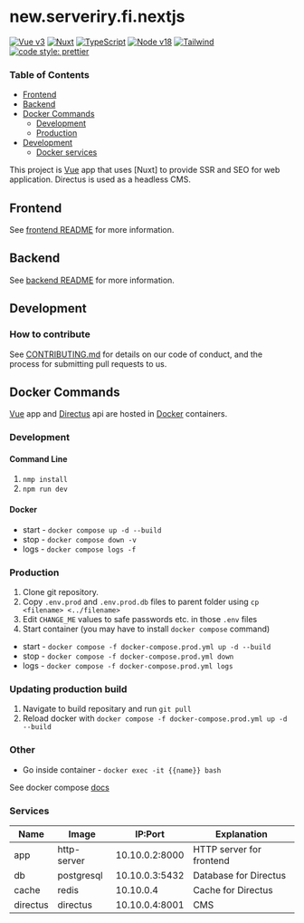 # new.serveriry.fi.nextjs

[![Vue v3](https://img.shields.io/badge/Vue-v3.3-blue)](https://vuejs.org/)
[![Nuxt](https://img.shields.io/badge/Nuxt-v3.4-blue)](https://nuxt.com/)
[![TypeScript](https://img.shields.io/badge/TypeScript-v4.9-blue)](https://www.typescriptlang.org/)
[![Node v18](https://img.shields.io/badge/NodeJS-v18-blue)](https://nodejs.org/en/)
[![Tailwind](https://img.shields.io/badge/TailwindCSS-v3-blue)](https://tailwindcss.com/)
[![code style: prettier](https://img.shields.io/badge/code_style-prettier-ff69b4.svg?style=flat-square)](https://github.com/prettier/prettier)

### Table of Contents

- [Frontend](#frontend)
- [Backend](#backend)
- [Docker Commands](#docker-commands)
  - [Development](#development-1)
  - [Production](#production)
- [Development](#development)
  - [Docker services](#services)

This project is [Vue] app that uses [Nuxt] to provide SSR and SEO for web application. Directus is used as a headless
CMS.

## Frontend

See [frontend README](./app/README.md) for more information.

## Backend

See [backend README](./backend/README.md) for more information.

## Development

### How to contribute

See [CONTRIBUTING.md](.github/CONTRIBUTING.md) for details on our code of conduct, and the process for submitting pull
requests to us.

## Docker Commands

[Vue] app and [Directus] api are hosted in [Docker] containers.

### Development

#### Command Line

1. `nmp install`
2. `npm run dev`

#### Docker

- start - `docker compose up -d --build`
- stop - `docker compose down -v`
- logs - `docker compose logs -f`

### Production

1. Clone git repository.
2. Copy `.env.prod` and `.env.prod.db` files to parent folder using `cp <filename> <../filename>`
3. Edit `CHANGE_ME` values to safe passwords etc. in those `.env` files
4. Start container (you may have to install `docker compose` command)

- start - `docker compose -f docker-compose.prod.yml up -d --build`
- stop - `docker compose -f docker-compose.prod.yml down`
- logs - `docker compose -f docker-compose.prod.yml logs`

### Updating production build

1. Navigate to build repositary and run `git pull`
2. Reload docker with `docker compose -f docker-compose.prod.yml up -d --build`

### Other

- Go inside container - `docker exec -it {{name}} bash`

See docker compose [docs](./app/DOCKER-COMPOSE.md)

### Services

| Name     | Image       | IP:Port        | Explanation              |
| -------- | ----------- | -------------- | ------------------------ |
| app      | http-server | 10.10.0.2:8000 | HTTP server for frontend |
| db       | postgresql  | 10.10.0.3:5432 | Database for Directus    |
| cache    | redis       | 10.10.0.4      | Cache for Directus       |
| directus | directus    | 10.10.0.4:8001 | CMS                      |

[Docker]: https://www.docker.com/
[Vue]: https://vuejs.org/
[serveri ry]: https://serveriry.fi
[Directus]: https://directus.io/
[prettify]: https://www.npmjs.com/package/prettify
[Nuxt 3]: https://nuxt.com/
